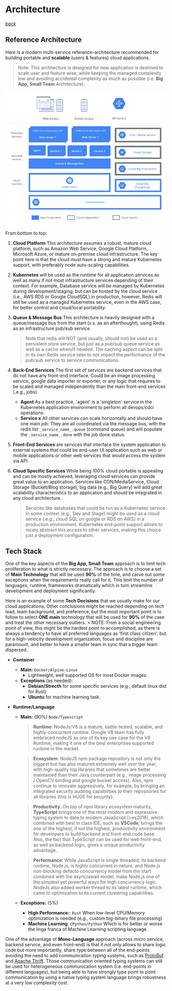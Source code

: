 # Architecture 
_[back](README.md)_

## Reference Architecture

Here is a modern multi-service reference-architecture recommended for building portable and **scalable** (users & features) cloud applications. 

> Note: This architecture is designed for new application is destined to scale user and feature wise, while keeping the managed complexity low and avoiding accidental complexity as much as possible (i.e. **Big App, Small Team** Architecture).

![](images/arch-architecture.png)

From bottom to top:

1) **Cloud Platform** This architecture assumes a robust, mature cloud platform, such as Amazon Web Service, Google Cloud Platform, Microsoft Azure, or mature on-premise cloud infrastructure. The key point here is that the cloud must have a strong and mature Kubernetes support, with preferably node auto-scaling capabilities.

2) **Kubernetes** will be used as the runtime for all application services as well as many if not most infrastructure services depending of their context. For example, Database service will be managed by Kubernetes during development/staging, but can be hosted by the cloud service (i.e., AWS RDS or Google CloudSQL) in production, however, Redis will still be used as a managed Kubernetes service, even in the AWS case, for better control and cloud/local portability. 

3) **Queue & Message Bus** This architecture is heavily designed with a queue/message bus from the start (v.s. as an afterthought), using Redis as an infrastructure pub/sub service.
    > Note that redis will NOT (and usually, should not) be used as a persistent store service, but just as a pub/sub queue service as well as a cache when/if needed. The caching aspect can be split in its own Redis service later to not impact the performance of the pub/sub service to service communications.

4) **Back-End Services** The first set of services are backend services that do not have any front-end interface. Could be an image processing service, google data importer or exporter, or any logic that requires to be scaled and managed independently than the main front-end services (.e.g., jobs)
    - **Agent** As a best practice, 'agent' is a 'singleton' service in the Kubernetes application environment to perform all devops/cdci operations.
    - **Service x** All other services can scale horizontally and should have one main job. They are all coordinated via the message bus, with the redis list `_service_name_.queue` (command queue) and will populate the `_service_name_.done` with the job done status.

5) **Front-End Services** are services that interface the system application to external systems that could be end-user UI application such as web or mobile applications or other web services that would access the system via API. 

6) **Cloud Specific Services** While being 100% cloud portable is appealing and can be mostly achieved, leveraging cloud services can provide great value to an application. Services like CDN/MediaService, Cloud Storage (Bucket/Blog storage), big data (e.g., Big Query) will add great scalability characteristics to an application and should be integrated in any cloud architecture. 
    > Services like databases that could be run as a Kubernetes service in some context (e.g., Dev and Stage) might be used as a cloud service (.e.g., cloud SQL on google or RDS on AWS) in a production environment. Kubernetes end-point support allows to nicely abstract this access to other services, making this choice just a deployment configuration. 



## Tech Stack

One of the key aspects of the **Big App, Small Team** approach is to limit tech proliferation to what is strictly necessary. The approach is to choose a set of **Main Technology** that will be used **90%** of the time, and carve out some exceptions when the requirements really call for it. This limit the number of languages, runtime, frameworks dramatically which in turn streamline development and deployment significantly. 

Here is an example of some **Tech Decisions** that we usually make for our cloud applications. Other conclusions might be reached depending on tech lead, team background, and preference, but the most important point is to follow to select **ONE main** technology that will be used for **90%** of the case and treat the other necessary outliers. 
    > NOTE: From a social engineering point of view, this might be the hardest point to accomplished, as there is always a tendency to have all preferred languages as 'first class citizen', but for a high-velocity development organization, focus and discipline are paramount, and better to have a smaller team in sync that a bigger team dispersed.


- **Container**
  - **Main:** `Docker/Alpine-Linux`
      - Lightweight, well supported OS for most Docker images. 
  - **Exceptions** (as needed):
    - **Debian/Strecth** for some specific services (e.g., default linux dist for Rust)
    - **Ubuntu** for machine learning task.

- **Runtime/Language**

  - **Main:** (90%) `Node/Typescript`
    > **Runtime**: NodeJs/V8 is a mature, battle-tested, scalable, and highly-concurrent runtime. Google V8 team has fully embraced nodeJS as one of its key use case for the V8 Runtime, making it one of the best enterprises supported runtime in the market.

    > **Ecosystem**: NodeJS npm package repository is not only the biggest but has also matured extremely well over the year, with high-quality top libraries that sometimes are better maintained than their Java counterpart (e.g., image processing / OpenCV binding and google bucket access). Also, npm continue to innovate aggressively, for example, by bringing an integrated security auditing capabilities to their repositories for all libraries (this is HUGE for security).

    > **Productivity**: On top of npm library ecosystem maturity, **TypeScript** brings one of the most modern and expressive typing system to date to modern JavaScript (>es2018), which combined with best in class IDE, such as **VSCode**, brings the one of the highest, if not the highest, productivity environment for developers to build backend and front-end code base. Also, the fact that TypeScript can be used for web front-end, as well as backend logic, gives a unique productivity advantage. 

    > **Performance**: While JavaScript is single threaded, its backend runtime, Node.js, is highly concurrent in nature, and Node.js non-blocking defacto concurrency model from the start combined with the async/await model, make Node.js one of the simplest yet powerful ways for high concurrency logic. NodeJs also added worker thread to its latest runtime, which came to optimization to its current clustering capabilities.

  - **Exceptions:** (5%)
    - **High Performance:**: `Rust` When low-level CPU/Memory optimization is needed (e.g., custom big-binary file processing)
    - **Machine Learning**: `CPython/Python` Which is for better or worse the linga franca of Machine Learning scripting language. 


One of the advantage of **Mono-Language** approach (across micro service, backend service, and even front-end) is that it not only allows to share logic code but more importantly, share type between all of the end-points avoiding the need to add communication typing systems, such as [ProtoBuf](https://developers.google.com/protocol-buffers/) and [Apache Thrift](https://thrift.apache.org/). Those communication oriented typing systems can still be used for heterogeneous communication system (i.e. end-points in different languages), but being able to have strongly type point to point communication by using a native typing system language brings robustness at a very low complexity cost. 

